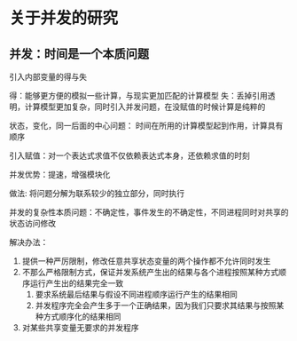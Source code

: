 # 关于并发的研究

## 并发：时间是一个本质问题

引入内部变量的得与失

得：能够更方便的模拟一些计算，与现实更加匹配的计算模型
失：丢掉引用透明，计算模型更加复杂，同时引入并发问题，在没赋值的时候计算是纯粹的

状态，变化，同一后面的中心问题： 时间在所用的计算模型起到作用，计算具有顺序


引入赋值：对一个表达式求值不仅依赖表达式本身，还依赖求值的时刻

并发优势：提速，增强模块化

做法: 将问题分解为联系较少的独立部分，同时执行

并发的复杂性本质问题：不确定性，事件发生的不确定性，不同进程同时对共享的状态访问修改

解决办法：
1. 提供一种严厉限制，修改任意共享状态变量的两个操作都不允许同时发生
2. 不那么严格限制方式，保证并发系统产生出的结果与各个进程按照某种方式顺序运行产生出的结果完全一致
    1. 要求系统最后结果与假设不同进程顺序运行产生的结果相同
    2. 并发程序完全会产生多于一个正确结果，因为我们只要求其结果与按照某种方式顺序化的结果相同
3. 对某些共享变量无要求的并发程序



















